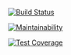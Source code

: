 [![Build Status](https://travis-ci.org/CryptoMinerWorld/auction.svg?branch=master)](https://travis-ci.org/CryptoMinerWorld/auction)

[![Maintainability](https://api.codeclimate.com/v1/badges/7ec2f57cecfec0b2ae4c/maintainability)](https://codeclimate.com/github/CryptoMinerWorld/auction/maintainability)

[![Test Coverage](https://api.codeclimate.com/v1/badges/7ec2f57cecfec0b2ae4c/test_coverage)](https://codeclimate.com/github/CryptoMinerWorld/auction/test_coverage)
